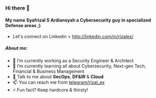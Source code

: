 ### Hi there 👋

#### My name **Syafrizal S Ardiansyah** a Cybersecurity guy in specialized Defense areas ;)
- Let's connect on Linkedin > http://linkedin.com/in/rizalex/

##### About me:

- 🔭 I’m currently working as a Security Engineer & Architect
- 🌱 I’m currently learning all about Cybersecurity, Next-gen Tech, Financial & Business Management
- 💬 Talk to me about **SecOps**, **DF&IR** & **Cloud**
- 📫 You can reach me from [telegram/rizal_ex](https://t.me/rizal_ex)
- ⚡ Fun fact? Keep hardcore & thirsty!
